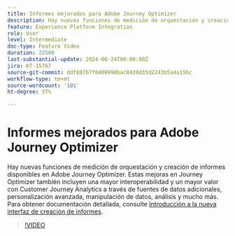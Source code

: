```yaml
---
title: Informes mejorados para Adobe Journey Optimizer
description: Hay nuevas funciones de medición de orquestación y creación de informes disponibles en Adobe Journey Optimizer. Estas mejoras en Journey Optimizer también incluyen una mayor interoperabilidad y un mayor valor con Customer Journey Analytics a través de datos de origen adicionales, personalización avanzada, manipulación de datos, análisis y mucho más.
feature: Experience Platform Integration
role: User
level: Intermediate
doc-type: Feature Video
duration: 22500
last-substantial-update: 2024-06-24T00:00:00Z
jira: KT-15767
source-git-commit: ddf807b7f0408990bac8420d35d2243b5a4a15bc
workflow-type: tm+mt
source-wordcount: '101'
ht-degree: 37%

---
```



# Informes mejorados para Adobe Journey Optimizer

Hay nuevas funciones de medición de orquestación y creación de informes disponibles en Adobe Journey Optimizer. Estas mejoras en Journey Optimizer también incluyen una mayor interoperabilidad y un mayor valor con Customer Journey Analytics a través de fuentes de datos adicionales, personalización avanzada, manipulación de datos, análisis y mucho más. Para obtener documentación detallada, consulte [Introducción a la nueva interfaz de creación de informes](https://experienceleague.adobe.com/es/docs/journey-optimizer/using/channel-report/report-gs-cja).

>[!VIDEO](https://video.tv.adobe.com/v/3443154/?learn=on&captions=spa)
